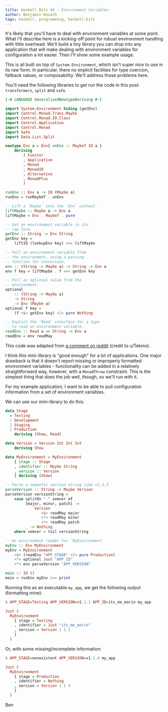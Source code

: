 ```yaml
---
title: Haskell Bits #4 - Environment Variables
author: Benjamin Kovach
tags: haskell, programming, haskell-bits
---
```


It's likely that you'll have to deal with environment variables at some point. What I'll describe here is a kicking-off point for
robust environment handling with little overhead. We'll build a tiny library
you can drop into any application that will make dealing
with environment variables for configuration a lot easier. Then I'll show some example usage.

This is all built on top of `System.Environment`, which isn't super nice to use in its raw form.
In particular, there no implicit facilities for type coercion, 
fallback values, or composability. We'll address those problems here.

You'll need the following libraries to get run the code in this post: `transformers`, `split` and `safe`.

```haskell
{-# LANGUAGE GeneralizedNewtypeDeriving #-}

import System.Environment hiding (getEnv)
import Control.Monad.Trans.Maybe
import Control.Monad.IO.Class
import Control.Applicative
import Control.Monad
import Safe
import Data.List.Split

newtype Env a = Env{ unEnv :: MaybeT IO a }
    deriving
        ( Functor
        , Applicative
        , Monad
        , MonadIO
        , Alternative
        , MonadPlus
        )

runEnv :: Env a -> IO (Maybe a)
runEnv = runMaybeT . unEnv

-- Lift a `Maybe` into the `Env` context.
liftMaybe :: Maybe a -> Env a
liftMaybe = Env . MaybeT . pure

-- Get an environment variable in its
-- raw form.
getEnv :: String -> Env String
getEnv key =
    liftIO (lookupEnv key) >>= liftMaybe

-- Pull an environment variable from
-- the environment, using a parsing
-- function for conversion.
env :: (String -> Maybe a) -> String -> Env a
env f key = liftMaybe . f =<< getEnv key

-- Pull an optional value from the
-- environment.
optional
    :: (String -> Maybe a)
    -> String
    -> Env (Maybe a)
optional f key =
    (f <$> getEnv key) <|> pure Nothing 

-- Exploit the `Read` interface for a type
-- to read an environment variable.
readEnv :: Read a => String -> Env a
readEnv = env readMay
```

This code was adapted from 
[a comment on reddit](https://www.reddit.com/r/haskell/comments/3bckm7/envy_an_environmentally_friendly_way_to_deal_with/csl3nqa/) (credit to u/Tekmo).

I think this mini-library is "good enough" for a lot of applications. One major drawback is that it doesn't
report missing or improperly formatted environment variables -
 functionality can be added in a relatively straightforward way, however, with
a `MonadThrow` constraint.
This is the simplest thing that does the job well, though, so we'll run with it.

For my example application, I want to be able to pull configuration information
from a set of environment variables.

We can use our mini-library to do this:

```haskell
data Stage 
  = Testing
  | Development
  | Staging 
  | Production
    deriving (Show, Read)

data Version = Version Int Int Int
    deriving Show

data MyEnvironment = MyEnvironment
    { stage :: Stage
    , identifier :: Maybe String
    , version :: Version
    } deriving (Show)

-- Parse a semantic version string like v1.3.3
parseVersion :: String -> Maybe Version
parseVersion versionString =
    case splitOn "." semver of
         [major, minor, patch] ->
             Version
                <$> readMay major
                <*> readMay minor
                <*> readMay patch
         _ -> Nothing
    where semver = tail versionString

-- An environment reader for `MyEnvironment`
myEnv :: Env MyEnvironment
myEnv = MyEnvironment
    <$> (readEnv "APP_STAGE" <|> pure Production)
    <*> optional Just "APP_ID"
    <*> env parseVersion "APP_VERSION"

main :: IO ()
main = runEnv myEnv >>= print
```

Running this as an executable `my_app`, we get the following output (formatting mine):

```haskell
$ APP_STAGE=Testing APP_VERSION=v1.1.1 APP_ID=its_me_mario my_app

Just (
  MyEnvironment
    { stage = Testing
    , identifier = Just "its_me_mario"
    , version = Version 1 1 1
    }
  )
```

Or, with some missing/incomplete information:

```haskell
$ APP_STAGE=nonexistent APP_VERSION=v1.1.4 my_app

Just (
  MyEnvironment
    { stage = Production
    , identifier = Nothing
    , version = Version 1 1 4
    }
  )
```

Ben
